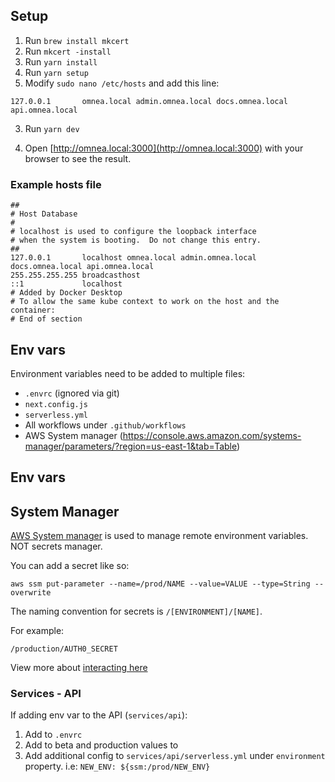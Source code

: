 ## Setup

1) Run `brew install mkcert`
2) Run `mkcert -install`
3) Run `yarn install`
4) Run `yarn setup`
5) Modify `sudo nano /etc/hosts` and add this line:

```
127.0.0.1       omnea.local admin.omnea.local docs.omnea.local api.omnea.local
```

3) Run `yarn dev`

4) Open [http://omnea.local:3000](http://omnea.local:3000) with your browser to see the result.


### Example hosts file

```
##
# Host Database
#
# localhost is used to configure the loopback interface
# when the system is booting.  Do not change this entry.
##
127.0.0.1       localhost omnea.local admin.omnea.local docs.omnea.local api.omnea.local
255.255.255.255 broadcasthost
::1             localhost
# Added by Docker Desktop
# To allow the same kube context to work on the host and the container:
# End of section
```
## Env vars

Environment variables need to be added to multiple files:
- `.envrc` (ignored via git)
- `next.config.js` 
- `serverless.yml`
- All workflows under `.github/workflows`
- AWS System manager (https://console.aws.amazon.com/systems-manager/parameters/?region=us-east-1&tab=Table)


## Env vars


## System Manager

[AWS System manager](https://console.aws.amazon.com/systems-manager/parameters/?region=us-east-1&tab=Table) is used to manage remote environment variables. NOT secrets manager. 

You can add a secret like so:
```
aws ssm put-parameter --name=/prod/NAME --value=VALUE --type=String --overwrite
```

The naming convention for secrets is `/[ENVIRONMENT]/[NAME]`.

For example:
```
/production/AUTH0_SECRET
```

View more about [interacting here](https://docs.aws.amazon.com/cli/latest/reference/secretsmanager/create-secret.html)

### Services - API

If adding env var to the API (`services/api`):
1. Add to `.envrc`
2. Add to beta and production values to 
3. Add additional config to `services/api/serverless.yml` under `environment` property. i.e: `NEW_ENV: ${ssm:/prod/NEW_ENV}`


